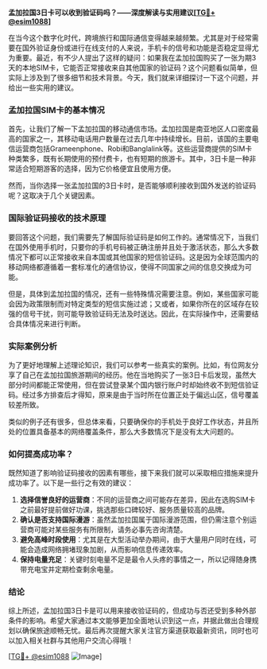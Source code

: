 **孟加拉国3日卡可以收到验证码吗？——深度解读与实用建议[[TG💪+ @esim1088](https://t.me/s/esim1088)]**

在当今这个数字化时代，跨境旅行和国际通信变得越来越频繁。尤其是对于经常需要在国外验证身份或进行在线支付的人来说，手机卡的信号和功能是否稳定显得尤为重要。最近，有不少人提出了这样的疑问：如果我在孟加拉国购买了一张为期3天的本地SIM卡，它能否正常接收来自其他国家的验证码？这个问题看似简单，但实际上涉及到了很多细节和技术背景。今天，我们就来详细探讨一下这个问题，并给出一些实用的建议。

### 孟加拉国SIM卡的基本情况

首先，让我们了解一下孟加拉国的移动通信市场。孟加拉国是南亚地区人口密度最高的国家之一，其移动电话用户数量在过去几年中持续增长。目前，该国的主要电信运营商包括Grameenphone、Robi和Banglalink等。这些运营商提供的SIM卡种类繁多，既有长期使用的预付费卡，也有短期的旅游卡。其中，3日卡是一种非常适合短期游客的选择，因为它价格便宜且使用方便。

然而，当你选择一张孟加拉国的3日卡时，是否能够顺利接收到国外发送的验证码呢？这取决于几个关键因素。

### 国际验证码接收的技术原理

要回答这个问题，我们需要先了解国际验证码是如何工作的。通常情况下，当我们在国外使用手机时，只要你的手机号码被正确注册并且处于激活状态，那么大多数情况下都可以正常接收来自本国或其他国家的短信验证码。这是因为全球范围内的移动网络都遵循着一套标准化的通信协议，使得不同国家之间的信息交换成为可能。

但是，具体到孟加拉国的情况，还有一些特殊情况需要注意。例如，某些国家可能会因为政策限制而对特定类型的短信实施过滤；又或者，如果你所在的区域存在较强的信号干扰，则可能导致验证码无法及时送达。因此，在实际操作中，还需要结合具体情况来进行判断。

### 实际案例分析

为了更好地理解上述理论知识，我们可以参考一些真实的案例。比如，有位网友分享了自己在孟加拉国旅游期间的经历。他在当地购买了一张3日卡后发现，虽然大部分时间都能正常使用，但在尝试登录某个国内银行账户时却始终收不到短信验证码。经过多方排查后才得知，原来是由于当时所在位置正处于偏远山区，信号覆盖较差所致。

类似的例子还有很多，但总体来看，只要确保你的手机处于良好工作状态，并且所处的位置具备基本的网络覆盖条件，那么大多数情况下是没有太大问题的。

### 如何提高成功率？

既然知道了影响验证码接收的因素有哪些，接下来我们就可以采取相应措施来提升成功率了。以下是一些行之有效的建议：

1. **选择信誉良好的运营商**：不同的运营商之间可能存在差异，因此在选购SIM卡之前最好提前做好功课，挑选那些口碑较好、服务质量较高的品牌。
2. **确认是否支持国际漫游**：虽然孟加拉国属于国际漫游范围，但仍需注意个别运营商可能对某些服务有所限制，请务必事先咨询清楚。
3. **避免高峰时段使用**：尤其是在大型活动举办期间，由于大量用户同时在线，可能会造成网络拥堵现象加剧，从而影响信息传递效率。
4. **保持电量充足**：关键时刻电量不足是最令人头疼的事情之一，所以记得随身携带充电宝并定期检查剩余电量。

### 结论

综上所述，孟加拉国3日卡是可以用来接收验证码的，但成功与否还受到多种外部条件的影响。希望大家通过本文能够更加全面地认识到这一点，并据此做出合理规划以确保旅途顺畅无忧。最后再次提醒大家关注官方渠道获取最新资讯，同时也可以加入相关社群与其他用户交流心得哦！

[[TG💪+ @esim1088](https://t.me/s/esim1088) ![Image](https://i.postimg.cc/4NQfJmqS/Snipaste-2025-05-13-00-14-12.png)]